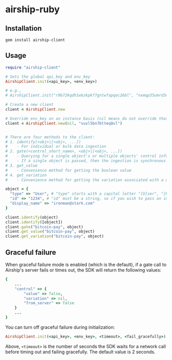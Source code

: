 # airship-ruby

## Installation
`gem install airship-client`


## Usage
```ruby
require "airship-client"

# Sets the global api_key and env_key
AirshipClient.init(<api_key>, <env_key>)

# e.g.,
# AirshipClient.init("r9b72kqdh1wbzkpkf7gntwfapqoc26bl", "nxmqp35umrd3djth")

# Create a new client
client = AirshipClient.new

# Override env_key on an instance basis (nil means do not override that particular param, in this case the api_key)
client = AirshipClient.new(nil, "vuvl5bn7btteq8vl")


# There are four methods to the client:
# 1. identify(<obj>|[<obj>, ...])
#    - For individual or bulk data ingestion
# 2. gate(<control_short_name>, <obj>|[<obj>, ...])
#    - Querying for a single object's or multiple objects' control information while ingesting at the same time
#    - If a single object is passed, then the ingestion is synchronous. When multiple objects are passed, the ingestion is asynchronous
# 3. get_value
#    - Convenience method for getting the boolean value
# 4. get_variation
#    - Convenience method for getting the variation associated with a multi-variate control/flag

object = {
  "type" => "User", # "type" starts with a capital letter "[U]ser", "[H]ome", "[C]ar"
  "id" => "1234", # "id" must be a string, so if you wish to pass an integer, simply convert via .to_s
  "display_name" => "ironman@stark.com"
}

client.identify(object)
client.identify([object])
client.gate("bitcoin-pay", object)
client.get_value("bitcoin-pay", object)
client.get_variation("bitcoin-pay", object)
```

## Graceful failure
When graceful failure mode is enabled (which is the default), if a gate call to Airship's server fails or times out, the SDK will return the following values:
```ruby
{
    ...
    "control" => {
        "value" => false,
        "variation" => nil,
        "from_server" => false
    }
    ...
}
```

You can turn off graceful failure during initialization:
```ruby
AirshipClient.init(<api_key>, <env_key>, <timeout>, <fail_gracefully>)
```

Above, `<timeout>` is the number of seconds the SDK waits for a network call before timing out and failing gracefully. The default value is 2 seconds.
